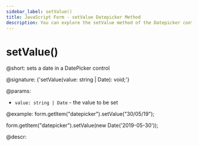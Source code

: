 ```yaml
---
sidebar_label: setValue()
title: JavaScript Form - setValue Datepicker Method 
description: You can explore the setValue method of the Datepicker control of Form in the documentation of the DHTMLX JavaScript UI library. Browse developer guides and API reference, try out code examples and live demos, and download a free 30-day evaluation version of DHTMLX Suite.
---
```


# setValue()

@short: sets a date in a DatePicker control

@signature: {'setValue(value: string | Date): void;'}

@params:
- `value: string | Date` - the value to be set  

@example:
form.getItem("datepicker").setValue("30/05/19");

form.getItem("datepicker").setValue(new Date('2019-05-30'));

@descr:
